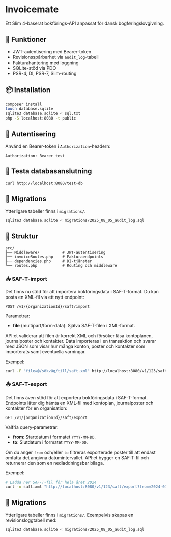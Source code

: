 # Invoicemate

Ett Slim 4-baserat bokförings-API anpassat för dansk bogføringslovgivning.

## 🚀 Funktioner
- JWT-autentisering med Bearer-token
- Revisionsspårbarhet via `audit_log`-tabell
- Fakturahantering med loggning
- SQLite-stöd via PDO
- PSR-4, DI, PSR-7, Slim-routing

## 📦 Installation

```bash
composer install
touch database.sqlite
sqlite3 database.sqlite < sql.txt
php -S localhost:8080 -t public
```

## 🔐 Autentisering

Använd en Bearer-token i `Authorization`-headern:
```
Authorization: Bearer test
```

## 🧪 Testa databasanslutning

```bash
curl http://localhost:8080/test-db
```

## 🧾 Migrations

Ytterligare tabeller finns i `migrations/`.

```bash
sqlite3 database.sqlite < migrations/2025_08_05_audit_log.sql
```

## 📁 Struktur

```
src/
├── Middleware/          # JWT‑autentisering
├── invoiceRoutes.php    # Fakturaendpoints
├── dependencies.php     # DI‑tjänster
└── routes.php           # Routing och middleware
```

### 📥 SAF‑T‑import

Det finns nu stöd för att importera bokföringsdata i SAF‑T‑format. Du kan posta en XML‑fil via ett nytt endpoint:

```
POST /v1/{organizationId}/saft/import
```

Parametrar:

- **file** (multipart/form‑data): Själva SAF‑T‑filen i XML‑format.

API:et validerar att filen är korrekt XML och försöker läsa kontoplanen, journalposter och kontakter. Data importeras i en transaktion och svarar med JSON som visar hur många konton, poster och kontakter som importerats samt eventuella varningar.

Exempel:

```bash
curl -F "file=@/sökväg/till/saft.xml" http://localhost:8080/v1/123/saft/import
```

### 📤 SAF‑T‑export

Det finns även stöd för att exportera bokföringsdata i SAF‑T‑format. Endpoints låter dig hämta en XML‑fil med kontoplan, journalposter och kontakter för en organisation:

```
GET /v1/{organizationId}/saft/export
```

Valfria query‑parametrar:

- **from**: Startdatum i formatet `YYYY-MM-DD`.
- **to**: Slutdatum i formatet `YYYY-MM-DD`.

Om du anger `from` och/eller `to` filtreras exporterade poster till att endast omfatta det angivna datumintervallet. API:et bygger en SAF‑T‑fil och returnerar den som en nedladdningsbar bilaga.

Exempel:

```bash
# Ladda ner SAF‑T‑fil för hela året 2024
curl -o saft.xml "http://localhost:8080/v1/123/saft/export?from=2024-01-01&to=2024-12-31"
```

## 📁 Migrations

Ytterligare tabeller finns i `migrations/`. Exempelvis skapas en revisionsloggtabell med:

```bash
sqlite3 database.sqlite < migrations/2025_08_05_audit_log.sql
```
